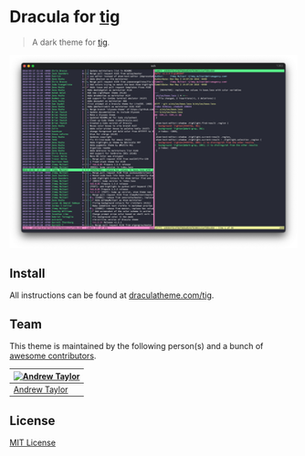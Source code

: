 # Dracula for [tig](https://github.com/jonas/tig)

> A dark theme for [tig](https://github.com/jonas/tig).

![Screenshot](./screenshot.png)

## Install

All instructions can be found at [draculatheme.com/tig](https://draculatheme.com/tig).

## Team

This theme is maintained by the following person(s) and a bunch of [awesome contributors](https://github.com/dracula/tig/graphs/contributors).

[![Andrew Taylor](https://github.com/aftaylor2.png?size=100)](https://github.com/aftaylor2) |
--- |
[Andrew Taylor](https://github.com/aftaylor2) |

## License

[MIT License](./LICENSE)
